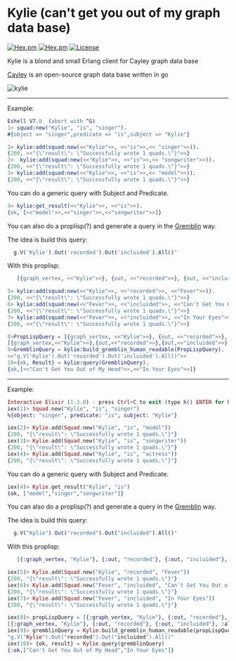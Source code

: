 # Kylie (can't get you out of my graph data base)
[![Hex.pm](https://img.shields.io/hexpm/v/kylie.svg?style=flat-square)](https://hex.pm/packages/kylie)
[![Hex.pm](https://img.shields.io/hexpm/dt/kylie.svg?style=flat-square)](https://hex.pm/packages/kylie)
[![License](http://img.shields.io/hexpm/l/kylie.svg?style=flat)](https://hex.pm/packages/kylie)

Kylie is a blond and small Erlang client for Cayley graph data base

 [Cayley](https://github.com/cayleygraph/cayley/) is an open-source graph data base written in go

![kylie](https://cloud.githubusercontent.com/assets/6124495/18232603/3f1f34fa-72a9-11e6-8b52-4a2731a4be7c.gif)

---------
Example:
```erlang
Eshell V7.0  (abort with ^G)
1> squad:new("Kylie", "is", "singer").
#{object => "singer",predicate => "is",subject => "Kylie"}

2> kylie:add(squad:new(<<"Kylie">>, <<"is">>,<< "singer">>)).
{200, <<"{\"result\": \"Successfully wrote 1 quads.\"}">>}
2>  kylie:add(squad:new(<<"Kylie">>, <<"is">>,<< "songwriter">>)).
{200, <<"{\"result\": \"Successfully wrote 1 quads.\"}">>}
3> kylie:add(squad:new(<<"Kylie">>, <<"is">>,<< "model">>)).
{200, <<"{\"result\": \"Successfully wrote 1 quads.\"}">>}

```

You can do a generic query with Subject and Predicate.
```erlang
4> kylie:get_result(<<"Kylie">>, <<"is">>).
{ok, [<<"model">>,<<"singer">>,<<"songwriter">>]}
```


You can also do a proplisp(?) and generate a query in the [Gremblin](http://gremlindocs.spmallette.documentup.com/) way.

The idea is build this query: 
```javascript
  g.V('Kylie').Out('recorded').Out('incluided').All()"
```
With this proplisp:
```erlang
   [{graph_vertex, <<"Kylie">>}, {out, <<"recorded">>}, {out, <<"incluided">>}, all]
```

```erlang
5> kylie:add(squad:new(<<"Kylie">>, <<"recorded">>, <<"Fever">>)).
{200, <<"{\"result\": \"Successfully wrote 1 quads.\"}">>}
6> kylie:add(squad:new(<<"Fever">>, <<"incluided">>, <<"Can't Get You Out of My Head">>)).
{200, <<"{\"result\": \"Successfully wrote 1 quads.\"}">>}
7> kylie:add(squad:new(<<"Fever">>, <<"incluided">>, <<"In Your Eyes">>)),
{200, <<"{\"result\": \"Successfully wrote 1 quads.\"}">>}

8>PropLispQuery = [{graph_vertex, <<"Kylie">>}, {out, <<"recorded">>}, {out, <<"incluided">>}, all].
[{graph_vertex,<<"Kylie">>},{out,<<"recorded">>},{out,<<"incluided">>},all]
9>GremblinQuery = kylie:build_gremblin_human_readable(PropLispQuery).
<<"g.V('Kylie').Out('recorded').Out('incluided').All()">>
10>{ok, Result} = kylie:query(GremblinQuery).
{ok,[<<"Can't Get You Out of My Head">>,<<"In Your Eyes">>]}
```

---------
Example:
```elixir
Interactive Elixir (1.3.0) - press Ctrl+C to exit (type h() ENTER for help)
iex(1)> Squad.new("Kylie", "is", "singer")
%{object: "singer", predicate: "is", subject: "Kylie"}

iex(2)> Kylie.add(Squad.new("Kylie", "is", "model"))
{200, "{\"result\": \"Successfully wrote 1 quads.\"}"}
iex(3)> Kylie.add(Squad.new("Kylie", "is", "songwriter"))
{200, "{\"result\": \"Successfully wrote 1 quads.\"}"}
iex(4)> Kylie.add(Squad.new("Kylie", "is", "actress"))
{200, "{\"result\": \"Successfully wrote 1 quads.\"}"}

```

You can do a generic query with Subject and Predicate.
```elixir
iex(4)> Kylie.get_result("Kylie", "is")
{ok, ["model","singer","songwriter"]}
```


You can also do a proplisp(?) and generate a query in the [Gremblin](http://gremlindocs.spmallette.documentup.com/) way.

The idea is build this query: 
```javascript
  g.V("Kylie").Out("recorded").Out("incluided").All()"
```
With this proplisp:
```elixir
   [{:graph_vertex, "Kylie"}, {:out, "recorded"}, {:out, "incluided"}, :all]
```

```elixir
iex(5)> Kylie.add(Squad.new("Kylie", "recorded", "Fever"))
{200, "{\"result\": \"Successfully wrote 1 quads.\"}"}
iex(6)> Kylie.add(Squad.new("Fever", "incluided", "Can't Get You Out of My Head"))
{200, "{\"result\": \"Successfully wrote 1 quads.\"}"}
iex(7)> Kylie.add(Squad.new("Fever", "incluided", "In Your Eyes"))
{200, "{\"result\": \"Successfully wrote 1 quads.\"}"}

iex(8)> propLispQuery = [{:graph_vertex, "Kylie"}, {:out, "recorded"}, {:out, "incluided"}, :all]
[{:graph_vertex, "Kylie"}, {:out, "recorded"}, {:out, "incluided"}, :all]
iex(9)> gremblinQuery = Kylie.build_gremblin_human_readable(propLispQuery)
"g.V("Kylie").Out("recorded").Out("incluided").All()"
iex(10)> {ok, result} = Kylie.query(gremblinQuery)
{:ok,["Can't Get You Out of My Head","In Your Eyes"]}

```


